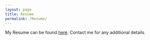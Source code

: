 ```yaml
---
layout: page
title: Resume
permalink: /Resume/
---
```


My Resume can  be found [here]. Contact me for any additional details.

[here]: https://drive.google.com/open?id=1HziJOc5_AgGpP-FQCEnWOQklaeR_bB_W
